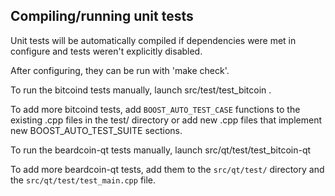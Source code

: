 Compiling/running unit tests
------------------------------------

Unit tests will be automatically compiled if dependencies were met in configure
and tests weren't explicitly disabled.

After configuring, they can be run with 'make check'.

To run the bitcoind tests manually, launch src/test/test_bitcoin .

To add more bitcoind tests, add `BOOST_AUTO_TEST_CASE` functions to the existing
.cpp files in the test/ directory or add new .cpp files that
implement new BOOST_AUTO_TEST_SUITE sections.

To run the beardcoin-qt tests manually, launch src/qt/test/test_bitcoin-qt

To add more beardcoin-qt tests, add them to the `src/qt/test/` directory and
the `src/qt/test/test_main.cpp` file.
